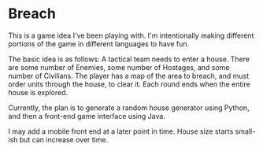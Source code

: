 Breach
======

This is a game idea I've been playing with. I'm intentionally making different portions of the game in different languages to have fun.

The basic idea is as follows: A tactical team needs to enter a house. There are some number of Enemies, some number of Hostages, and some number of Civilians. The player has a map of the area to breach, and must order units through the house, to clear it. Each round ends when the entire house is explored.

Currently, the plan is to generate a random house generator using Python, and then a front-end game interface using Java.

I may add a mobile front end at a later point in time. House size starts small-ish but can increase over time.

